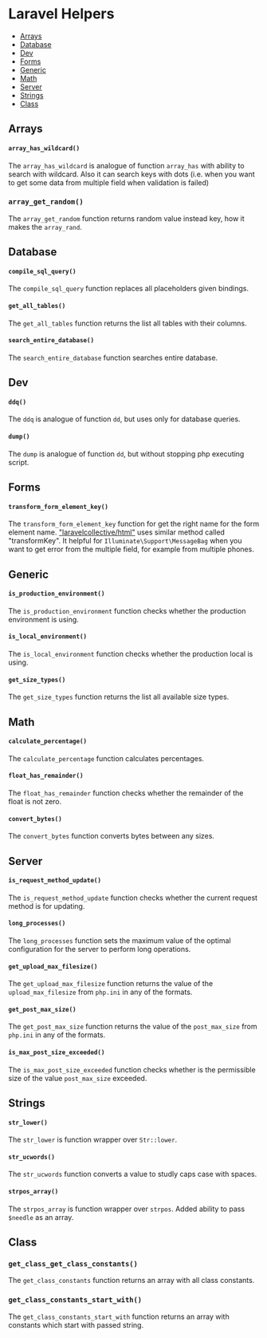# Laravel Helpers

- [Arrays](#arrays)
- [Database](#database)
- [Dev](#dev)
- [Forms](#forms)
- [Generic](#generic)
- [Math](#math)
- [Server](#server)
- [Strings](#strings)
- [Class](#class)

## Arrays

#### `array_has_wildcard()`

The `array_has_wildcard` is analogue of function `array_has` with ability to search with wildcard. Also it can search keys with dots (i.e. when you want to get some data from multiple field when validation is failed)

### `array_get_random()`

The `array_get_random` function returns random value instead key, how it makes the `array_rand`.

## Database

#### `compile_sql_query()`

The `compile_sql_query` function replaces all placeholders given bindings.

#### `get_all_tables()`

The `get_all_tables` function returns the list all tables with their columns.

#### `search_entire_database()`

The `search_entire_database` function searches entire database.

## Dev

#### `ddq()`

The `ddq` is analogue of function `dd`, but uses only for database queries.

#### `dump()`

The `dump` is analogue of function `dd`, but without stopping php executing script.

## Forms

#### `transform_form_element_key()`

The `transform_form_element_key` function for get the right name for the form element name. ["laravelcollective/html"](https://laravelcollective.com/docs/master/html) uses similar method called "transformKey". It helpful for `Illuminate\Support\MessageBag` when you want to get error from the multiple field, for example from multiple phones.

## Generic

#### `is_production_environment()`

The `is_production_environment` function checks whether the production environment is using.

#### `is_local_environment()`

The `is_local_environment` function checks whether the production local is using.

#### `get_size_types()`

The `get_size_types` function returns the list all available size types.

## Math

#### `calculate_percentage()`

The `calculate_percentage` function calculates percentages.

#### `float_has_remainder()`

The `float_has_remainder` function checks whether the remainder of the float is not zero.

#### `convert_bytes()`

The `convert_bytes` function converts bytes between any sizes.

## Server

#### `is_request_method_update()`

The `is_request_method_update` function checks whether the current request method is for updating.

#### `long_processes()`

The `long_processes` function sets the maximum value of the optimal configuration for the server to perform long operations.

#### `get_upload_max_filesize()`

The `get_upload_max_filesize` function returns the value of the `upload_max_filesize` from `php.ini` in any of the formats.

#### `get_post_max_size()`

The `get_post_max_size` function returns the value of the `post_max_size` from `php.ini` in any of the formats.

#### `is_max_post_size_exceeded()`

The `is_max_post_size_exceeded` function checks whether is the permissible size of the value `post_max_size` exceeded.

## Strings

#### `str_lower()`

The `str_lower` is function wrapper over `Str::lower`.

#### `str_ucwords()`

The `str_ucwords` function converts a value to studly caps case with spaces.

#### `strpos_array()`

The `strpos_array` is function wrapper over `strpos`. Added ability to pass `$needle` as an array.

## Class

### `get_class_get_class_constants()`

The `get_class_constants` function returns an array with all class constants.

### `get_class_constants_start_with()`

The `get_class_constants_start_with` function returns an array with constants which start with passed string.
